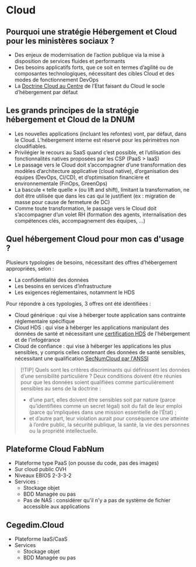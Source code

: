 # Cloud

## Pourquoi une stratégie Hébergement et Cloud pour les ministères sociaux ?

- Des enjeux de modernisation de l’action publique via la mise à disposition de services fluides et performants
- Des besoins applicatifs forts, que ce soit en termes d’agilité ou de composantes technologiques, nécessitant des
  cibles Cloud et des modes de fonctionnement DevOps
- La [Doctrine Cloud au Centre](https://www.numerique.gouv.fr/services/cloud/doctrine/) de l’Etat faisant du Cloud le socle d’hébergement par défaut


## Les grands principes de la stratégie hébergement et Cloud de la DNUM

- Les nouvelles applications (incluant les refontes) vont, par défaut, dans le Cloud. L’hébergement interne est réservé
  pour les périmètres non cloudifiables.
- Privilégier le recours au SaaS quand c’est possible, et l’utilisation des fonctionnalités natives proposées par les
  CSP (PaaS > IaaS)
- Le passage vers le Cloud doit s’accompagner d’une transformation des modèles d’architecture applicative (cloud
  native), d’organisation des équipes (DevOps, CI/CD), et d’optimisation financière et environnementale (FinOps,
  GreenOps)
- La bascule « telle quelle » (ou lift and shift), limitant la transformation, ne doit être utilisée que dans les cas
  qui le justifient (ex : migration de masse pour cause de fermeture de DC)
- Comme toute transformation, le passage vers le Cloud doit s’accompagner d’un volet RH (formation des agents,
  internalisation des compétences clés, accompagnement des équipes, …)

## Quel hébergement Cloud pour mon cas d'usage ?

Plusieurs typologies de besoins, nécessitant des offres d’hébergement appropriées, selon :

- La confidentialité des données
- Les besoins en services d’infrastructure
- Les exigences réglementaires, notamment le HDS

Pour répondre à ces typologies, 3 offres ont été identifiées :

- Cloud générique : qui vise à héberger toute application sans contrainte réglementaire spécifique
- Cloud HDS : qui vise à héberger les applications manipulant des données de santé et nécessitant une
  [certification HDS](https://esante.gouv.fr/produits-services/hds) de l'hébergement et de l'infogérance
- Cloud de confiance : qui vise à héberger les applications les plus sensibles, y compris celles contenant des données
  de santé sensibles, nécessitant une qualification
  [SecNumCloud par l'ANSSI](https://cyber.gouv.fr/secnumcloud-pour-les-fournisseurs-de-services-cloud)

> [!TIP] Quels sont les critères discriminants qui définissent les données d’une sensibilité particulière ? Deux
> conditions doivent être réunies pour que les données soient qualifiées comme particulièrement sensibles au sens de la
> doctrine :
>
> - d’une part, elles doivent être sensibles soit par nature (parce qu’identifiées comme un secret légal) soit du fait
>   de leur emploi (parce qu’impliquées dans une mission essentielle de l’État) ;
> - et d’autre part, leur violation aurait pour conséquence une atteinte à l’ordre public, la sécurité publique, la
>   santé, la vie des personnes ou la propriété intellectuelle.

## Plateforme Cloud FabNum

- Plateforme type PaaS (on pousse du code, pas des images)
- Sur cloud public OVH
- Niveaux EBIOS 2-3-3-2
- Services :
  - Stockage objet
  - BDD Managée ou pas
  - Pas de NAS : considérer qu'il n'y a pas de système de fichier accessible aux applications

## Cegedim.Cloud

- Plateforme IaaS/CaaS
- Services
  - Stockage objet
  - BDD Managée ou pas
